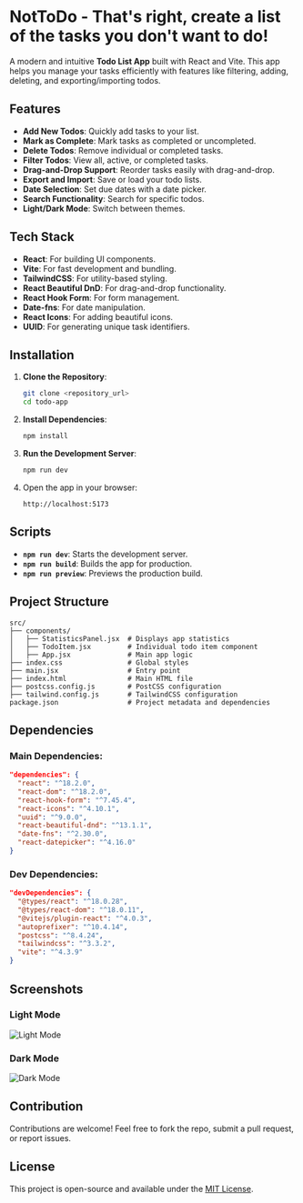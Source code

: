 # NotToDo - That's right, create a list of the tasks you don't want to do! 

A modern and intuitive **Todo List App** built with React and Vite. This app helps you manage your tasks efficiently with features like filtering, adding, deleting, and exporting/importing todos.

## Features

- **Add New Todos**: Quickly add tasks to your list.
- **Mark as Complete**: Mark tasks as completed or uncompleted.
- **Delete Todos**: Remove individual or completed tasks.
- **Filter Todos**: View all, active, or completed tasks.
- **Drag-and-Drop Support**: Reorder tasks easily with drag-and-drop.
- **Export and Import**: Save or load your todo lists.
- **Date Selection**: Set due dates with a date picker.
- **Search Functionality**: Search for specific todos.
- **Light/Dark Mode**: Switch between themes.

## Tech Stack

- **React**: For building UI components.
- **Vite**: For fast development and bundling.
- **TailwindCSS**: For utility-based styling.
- **React Beautiful DnD**: For drag-and-drop functionality.
- **React Hook Form**: For form management.
- **Date-fns**: For date manipulation.
- **React Icons**: For adding beautiful icons.
- **UUID**: For generating unique task identifiers.

## Installation

1. **Clone the Repository**:
   ```bash
   git clone <repository_url>
   cd todo-app
   ```

2. **Install Dependencies**:
   ```bash
   npm install
   ```

3. **Run the Development Server**:
   ```bash
   npm run dev
   ```

4. Open the app in your browser:
   ```
   http://localhost:5173
   ```

## Scripts

- **`npm run dev`**: Starts the development server.
- **`npm run build`**: Builds the app for production.
- **`npm run preview`**: Previews the production build.

## Project Structure

```
src/
├── components/
│   ├── StatisticsPanel.jsx  # Displays app statistics
│   ├── TodoItem.jsx         # Individual todo item component
│   ├── App.jsx              # Main app logic
├── index.css                # Global styles
├── main.jsx                 # Entry point
├── index.html               # Main HTML file
├── postcss.config.js        # PostCSS configuration
├── tailwind.config.js       # TailwindCSS configuration
package.json                 # Project metadata and dependencies
```

## Dependencies

### Main Dependencies:
```json
"dependencies": {
  "react": "^18.2.0",
  "react-dom": "^18.2.0",
  "react-hook-form": "^7.45.4",
  "react-icons": "^4.10.1",
  "uuid": "^9.0.0",
  "react-beautiful-dnd": "^13.1.1",
  "date-fns": "^2.30.0",
  "react-datepicker": "^4.16.0"
}
```

### Dev Dependencies:
```json
"devDependencies": {
  "@types/react": "^18.0.28",
  "@types/react-dom": "^18.0.11",
  "@vitejs/plugin-react": "^4.0.3",
  "autoprefixer": "^10.4.14",
  "postcss": "^8.4.24",
  "tailwindcss": "^3.3.2",
  "vite": "^4.3.9"
}
```

## Screenshots

### Light Mode
![Light Mode](./path-to-screenshot-light-mode.png)

### Dark Mode
![Dark Mode](./path-to-screenshot-dark-mode.png)

## Contribution

Contributions are welcome! Feel free to fork the repo, submit a pull request, or report issues.

## License

This project is open-source and available under the [MIT License](./LICENSE).
